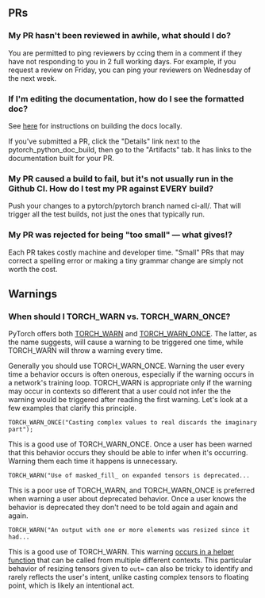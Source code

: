 ## PRs

### My PR hasn't been reviewed in awhile, what should I do? 

You are permitted to ping reviewers by ccing them in a comment if they have not responding to you in 2 full working days. For example, if you request a review on Friday, you can ping your reviewers on Wednesday of the next week. 

### If I'm editing the documentation, how do I see the formatted doc?

See [here](https://github.com/pytorch/pytorch/blob/master/CONTRIBUTING.md#building-documentation) for instructions on building the docs locally.

If you've submitted a PR, click the "Details" link next to the pytorch_python_doc_build, then go to the "Artifacts" tab. It has links to the documentation built for your PR. 

### My PR caused a build to fail, but it's not usually run in the Github CI. How do I test my PR against EVERY build?

Push your changes to a pytorch/pytorch branch named ci-all/<your name here>. That will trigger all the test builds, not just the ones that typically run.

### My PR was rejected for being "too small" &mdash; what gives!?

Each PR takes costly machine and developer time. "Small" PRs that may correct a spelling error or making a tiny grammar change are simply not worth the cost.

## Warnings

### When should I TORCH_WARN vs. TORCH_WARN_ONCE?

PyTorch offers both [TORCH_WARN](https://github.com/pytorch/pytorch/blob/4f538a2ba48afeb2a2a1f3b6e01b1ec461d4a5ed/c10/util/Exception.h#L391) and [TORCH_WARN_ONCE](https://github.com/pytorch/pytorch/blob/4f538a2ba48afeb2a2a1f3b6e01b1ec461d4a5ed/c10/util/Exception.h#L402). The latter, as the name suggests, will cause a warning to be triggered one time, while TORCH_WARN will throw a warning every time.

Generally you should use TORCH_WARN_ONCE. Warning the user every time a behavior occurs is often onerous, especially if the warning occurs in a network's training loop. TORCH_WARN is appropriate only if the warning may occur in contexts so different that a user could not infer the the warning would be triggered after reading the first warning. Let's look at a few examples that clarify this principle. 


`TORCH_WARN_ONCE("Casting complex values to real discards the imaginary part");`

This is a good use of TORCH_WARN_ONCE. Once a user has been warned that this behavior occurs they should be able to infer when it's occurring. Warning them each time it happens is unnecessary. 


`TORCH_WARN("Use of masked_fill_ on expanded tensors is deprecated...`

This is a poor use of TORCH_WARN, and TORCH_WARN_ONCE is preferred when warning a user about deprecated behavior. Once a user knows the behavior is deprecated they don't need to be told again and again and again.


`TORCH_WARN("An output with one or more elements was resized since it had...`

This is a good use of TORCH_WARN. This warning [occurs in a helper function](https://github.com/pytorch/pytorch/blob/dae94ed02299cd1e9840ce6e49ea142b4d118b2d/aten/src/ATen/native/Resize.cpp#L12) that can be called from multiple different contexts. This particular behavior of resizing tensors given to `out=` can also be tricky to identify and rarely reflects the user's intent, unlike casting complex tensors to floating point, which is likely an intentional act. 





